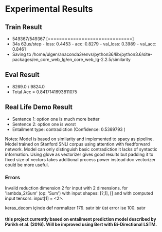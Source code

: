 # Experimental Results

## Train Result

* 549367/549367 [==============================]
* 34s 62us/step - loss: 0.4453 - acc: 0.8279 - val_loss: 0.3989 - val_acc: 0.8461
* Saving to /home/ulgen/anaconda3/envs/python36/lib/python3.6/site-packages/en_core_web_lg/en_core_web_lg-2.2.5/similarity

## Eval Result

* 8269.0 / 9824.0 
* Total Acc = 0.8417141693811075

## Real Life Demo Result

* Sentence 1: option one is much more better
* Sentence 2: option one is worst
* Entailment type: contradiction (Confidence: 0.5369793 )

Notes: Model is based on similarity and implemented to spacy as pipeline. Model trained on Stanford SNLI corpus using attention
with feedforward network. Model can only distinguish basic contradiction it lacks of syntactic information. 
Using glove as vectorizer gives good results but padding it to fixed size of vectors takes additional process power instead doc
vectorizer could be more useful. 




### Errors

Invalid reduction dimension 2 for input with 2 dimensions. for 'lambda_2/Sum' (op: 'Sum') with input shapes: [?,1], [] and with computed input tensors: input[1] = <2>.

keras_decom içinde def normalizer 179. satır
bir üst error ise 100. satır



#### this project currently based on entailment prediction model described by Parikh et al. (2016). Will be improved using Bert with Bi-Directional LSTM.
